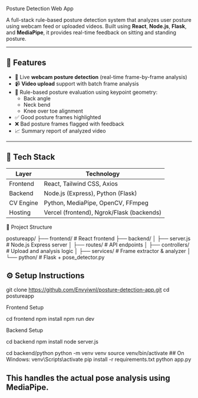 Posture Detection Web App

A full-stack rule-based posture detection system that analyzes user posture using webcam feed or uploaded videos. Built using **React**, **Node.js**, **Flask**, and **MediaPipe**, it provides real-time feedback on sitting and standing posture.

---

## 🚀 Features

- 🎥 Live **webcam posture detection** (real-time frame-by-frame analysis)
- 📹 **Video upload** support with batch frame analysis
- 🧠 Rule-based posture evaluation using keypoint geometry:
  - Back angle
  - Neck bend
  - Knee over toe alignment
- ✅ Good posture frames highlighted
- ❌ Bad posture frames flagged with feedback
- 📈 Summary report of analyzed video

---

## 🧱 Tech Stack

| Layer     | Technology                                 |
|-----------|--------------------------------------------|
| Frontend  | React, Tailwind CSS, Axios                 |
| Backend   | Node.js (Express), Python (Flask)          |
| CV Engine | Python, MediaPipe, OpenCV, FFmpeg          |
| Hosting   | Vercel (frontend), Ngrok/Flask (backends)  |

📂 Project Structure

postureapp/
├── frontend/ # React frontend
├── backend/
│ ├── server.js # Node.js Express server
│ ├── routes/ # API endpoints
│ ├── controllers/ # Upload and analysis logic
│ ├── services/ # Frame extractor & analyzer
│ └── python/ # Flask + pose_detector.py

## ⚙️ Setup Instructions

git clone https://github.com/Envyiwnl/posture-detection-app.git
cd postureapp

Frontend Setup

cd frontend
npm install
npm run dev

Backend Setup

cd backend
npm install
node server.js

cd backend/python
python -m venv venv
source venv/bin/activate    ## On Windows: venv\Scripts\activate
pip install -r requirements.txt
python app.py
## This handles the actual pose analysis using MediaPipe.


